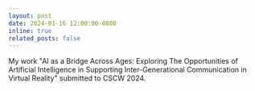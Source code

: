 ```yaml
---
layout: post
date: 2024-01-16 12:00:00-0800
inline: true
related_posts: false
---
```


My work "AI as a Bridge Across Ages: Exploring The Opportunities of Artificial Intelligence in Supporting Inter-Generational Communication in Virtual Reality" submitted to CSCW 2024.
